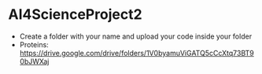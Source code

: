 # AI4ScienceProject2
- Create a folder with your name and upload your code inside your folder
- Proteins: https://drive.google.com/drive/folders/1V0byamuViGATQ5cCcXtq73BT90bJWXaj
